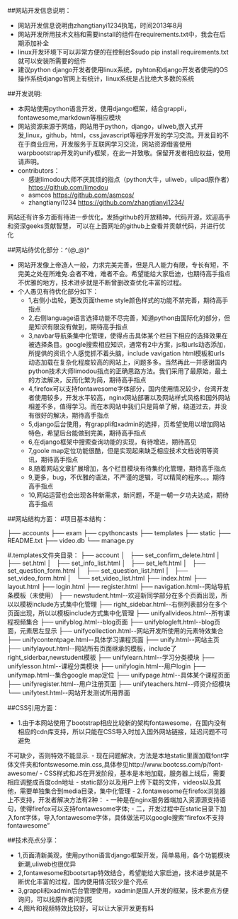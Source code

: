 ##网站开发信息说明：
- 网站开发信息说明由zhangtianyi1234执笔，时间2013年8月
- 网站开发所用技术文档和需要install的组件在requirements.txt中，我会在后期添加补全
- linux开发环境下可以非常方便的在控制台$sudo pip install requirements.txt就可以安装所需要的组件
- 建议python django开发者使用linux系统，pyhton和django开发者使用的OS操作系统django官网上有统计，linux系统是占比绝大多数的系统


##开发说明:
- 本网站使用python语言开发，使用django框架，结合grappli，fontawesome,markdown等相应模块
- 网站资源来源于网络，网站用于python，django，uliweb,嵌入式开发,linux，github，html，css,javascript等程序开发的学习交流。开发目的不在于商业应用，开发服务于互联网学习交流，网站资源借鉴使用warpbootstrap开发的unify框架，在此一并致敬。保留开发者相应权益，使用请声明。
- contributors：
  - 感谢limodou大师不厌其烦的指点（python大牛，uliweb，ulipad原作者）https://github.com/limodou
  - asmcos  https://github.com/asmcos/
  - zhangtianyi1234 https://github.com/zhangtianyi1234/
				  
网站还有许多方面有待进一步优化，发扬github的开放精神，代码开源，欢迎高手和资深geeks贡献智慧，
可以在上面网址的github上查看并贡献代码，并进行优化

##网站待优化部分：^(@_@)^
- 网站开发像上帝造人一般，力求完美完善，但是凡人能力有限，专长有短，不完美之处在所难免.会者不难，难者不会。希望能给大家启迪，也期待高手指点不优雅的地方，技术进步就是不断曾删改查优化丰富的过程。
- 个人愚见有待优化部分如下：
  - 1,右侧小齿轮，更改页面theme style颜色样式的功能不禁完善，期待高手指点
  - 2,右侧language语言选择功能不尽完善，知道python由国际化的部分，但是知识有限没有做到，期待高手指点
  - 3,navbar导航条集中化管理，使得点击具体某个栏目下相应的选择效果在被选择条目。google搜索相应知识，通常有2中方案，js和urls动态添加，所提供的资讯个人感觉抓不着头脑，include vavigation html模板和urls动态加载在复杂化程度较高的网站上，问题多多。当然再此一并感谢国内python技术大师limodou指点的正确思路方法。我们采用了最原始，最土的方法解决，反而化繁为简，期待高手指点
  - 4,firefox可以支持fontawesome字体部分，国内使用情况较少，台湾开发者使用较多，开发水平较高，nginx网站部署以及网站样式风格和国外网站相差不多，值得学习。而在本网站中我们只是简单了解，绕道过去，并没有很好的解决，期待高手指点
  - 5,django后台使用，有grappli和xadmin的选择，页希望使用以增加网站特色，希望后台能做到完美，期待高手指点
  - 6,在django框架中搜索查询功能的实现，有待增进，期待高见
  - 7,goole map定位功能很酷，但是实现起来缺乏相应技术文档说明等资讯，期待高手指点
  - 8,随着网站文章扩展增加，各个栏目模块有待集约化管理，期待高手指点
  - 9,更多，bug，不优雅的语法，不严谨的逻辑，可以精简的程序。。。期待高手指点
  - 10,网站运营也会出现各种新需求，新问题，不是一朝一夕功夫达成，期待高手指点
	
##网站结构方面：
#项目基本结构：

├── accounts
├── exam
├── cpythoncasts
├── templates
├── static
├── README.txt
├── video.db
└── manage.py

#.templates文件夹目录：
├── account
│   ├── set_confirm_delete.html
│   ├── set.html
│   ├── set_info_list.html
│   ├── set_left.html
│   ├── set_question_form.html
│   ├── set_question_list.html
│   ├── set_video_form.html
│   └── set_video_list.html
├── index.html
├── layout.html
├── login.html
├── register.html
├── navigation.html--网站导航条模板（未使用）
├── newstudent.html--欢迎新同学部分在多个页面出现，所以以模板include方式集中化管理
├── right_sidebar.html--右侧列表部分在多个页面出现，所以以模板include方式集中化管理
├── unifyallvideos.html--所有课程视频集合
├── unifyblog.html--blog页面
├── unifyblogleft.html--blog页面，元素居左显示
├── unifycollection.html--网站开发所使用的元素特效集合
├── unifycontentpage.html--具体学习课程页面
├── unify.html--网站主页
├── unifylayout.html--网站所有页面继承的模板，include了right_siderbar,newstudent模板
├── unifylearn.html--学习分类模块
├── unifylesson.html--课程分类模块
├── unifylogin.html--用户login
├── unifymap.html--集合google map定位
├── unifypage.html--具体某个课程页面
├── unifyregister.html--用户注册页面
├── unifyteachers.html--师资介绍模块
└── unifytest.html--网站开发测试所用界面

##CSS引用方面：
  - 1.由于本网站使用了bootstrap相应比较新的架构fontawesome，在国内没有相应的cdn库支持，所以只能在CSS导入时加入国外网站链接，延迟问题不可避免
<link href="//netdna.bootstrapcdn.com/twitter-bootstrap/2.3.2/css/bootstrap-combined.no-icons.min.css" rel="stylesheet">
<link href="//netdna.bootstrapcdn.com/font-awesome/3.2.1/css/font-awesome.css" rel="stylesheet">不可缺少，否则特效不能显示.
  - 现在问题解决，方法是本地static里面加载font字体文件夹和fontswesome.min.css,具体参见http://www.bootcss.com/p/font-awesome/
  - CSS样式和JS在开发阶段，基本是本地加载，服务器上线后，需要相应调整成百度cdn地址
  - static部分以及用户上传下载的文件，videos以及其他，需要单独集合到media目录，集中化管理	
  - 2.fontawesome在firefox浏览器上不支持，开发者解决方法有2种：
  - 一种是在nginx服务器端加入资源源支持语句，使得firefox可以支持fontawesome字体;
  - 二，开发过程中在static目录下加入font字体，导入fontawesome字体，具体做法可以google搜索“firefox不支持fontawesome”

##技术亮点分享：
  - 1,页面清新美观，使用python语言django框架开发，简单易用，各个功能模块新潮,uliweb也很优异
  - 2,fontawesome和bootsrtap特效结合，希望能给大家启迪，技术进步就是不断优化丰富的过程，国内使用情况较少是个亮点
  - 3,grappli和xadmin后台管理使用，xadmin是国人开发的框架，技术要点方便询问，可以找原作者问到死
  - 4,图片和视频特效比较好，可以让大家开发更有料
